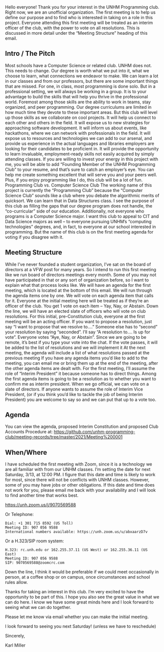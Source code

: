 Hello everyone! Thank you for your interest in the UNHM Programming club.
Right now, we are an unofficial organization. The first meeting is to help us define our purpose and to find who is interested in taking on a role in this project. Everyone attending this first meeting will be treated as an interim officer of the club, with the power to vote on all resolutions. This is discussed in more detail under the “Meeting Structure” heading of this email. 

## Intro / The Pitch

Most schools have a Computer Science or related club. UNHM does not. This needs to change. 
Our degree is worth what we put into it, what we choose to learn, what connections we endeavor to make. We can learn a lot in our classes and from our professors, but there are some important things that are missed. For one, in class, most programming is done solo. But in a professional setting, we will always be working in a group.
It is to your advantage to build the skills that will help you thrive in the professional world. Foremost among those skills are the ability to work in teams, stay organized, and peer programming. Our degree curriculums are limited in how much time they devote to these important areas. But this club will level up those skills as we collaborate on cool projects. It will help us connect to each other and others in the field. It will expose us to new strategies for approaching software development. It will inform us about events, like hackathons, where we can network with professionals in the field. It will expose us to resources and technologies we can add to our arsenal, and provide us experience in the actual languages and libraries employers are looking for their candidates to be proficient in.
It will provide the opportunity to learn invaluable, employment-ready skills not easily acquired by simply attending classes.
If you are willing to invest your energy in this project with me, you will be able to add “Founding Member of the UNHM Programming Club” to your resume, and that’s sure to catch an employer’s eye. You can help me create something excellent that will serve you and your peers well. Plus, if you enjoy programming like I do, this club will be a lot of fun. 
Programming Club vs. Computer Science Club
The working name of this project is currently the “Programming Club” because the “Computer Science Club” sounds like a club where you debate the algorithmic merits of quicksort. We can learn that in Data Structures class. I see the purpose of this club as filling the gaps that our degree program does not handle, the “co-curricular” side of our education.
Additionally, not everyone who programs is a Computer Science major. I want this club to appeal to CIT and Data Science majors as well – to everyone pursuing UNHM’s “computing technologies” degrees, and, in fact, to everyone at our school interested in programming.
But the name of this club is on the first meeting agenda for voting if you disagree with it.

## Meeting Structure

While I’ve never founded a student organization, I’ve sat on the board of directors at a VFW post for many years. So I intend to run this first meeting like we run board of directors meetings every month. Some of you may not have participated in that or any sort of organization before, so I want to explain what that process looks like.
We will have an agenda for the first meeting, which is located at the bottom of this email. We will run through the agenda items one by one.
We will vote on each agenda item that calls for it. Everyone at the initial meeting here will be treated as if they’re an officer of the club. You get 1 vote on each item – Yay, Nay, or Abstain.
Down the line, we will have an elected slate of officers who will vote on club resolutions. For this initial, pre-Constitution club, everyone at the first meeting will be an acting officer. 
If you want to propose a resolution, just say “I want to propose that we resolve to….”
Someone else has to “second” your resolution by saying “seconded”.
I’ll say “A resolution to…. Is up for vote”.
Everyone votes “Aye, Nay, or Abstain”. Since we are going to be remote, it’s best if you type your vote into the chat.
If the vote passes, it will be added to the list of resolutions and we will implement it
At the next meeting, the agenda will include a list of what resolutions passed at the previous meeting
If you have any agenda items you’d like to add to the meeting, you can email me or bring them up at the end of the meeting, after the other agenda items are dealt with.
For the first meeting, I’ll assume the role of “Interim President” it because someone has to direct things. Among the first agenda items is going to be a resolution as to whether you want to confirm me as interim president. When we go official, we can vote on a slate of directors. If anyone wants to assume the role of Interim Vice President, (or if you think you’d like to tackle the job of being Interim President) you are welcome to say so and we can put that up to a vote too.

## Agenda

You can view the agenda, proposed Interim Constitution and proposed Club Accounts Procedure at:
https://github.com/unhm-programming-club/meeting-records/tree/master/2021/Meeting%200001

## When/Where

I have scheduled the first meeting with Zoom, since it is a technology we are all familiar with from our UNHM classes. I’m setting the date for next Saturday, 3/13, at 12:00 PM. I figure that this date and time is likely to work for most, since there will not be conflicts with UNHM classes. However, some of you may have jobs or other obligations. If this date and time does not work for you, please email me back with your availability and I will look to find another time that works best.

https://unh.zoom.us/j/9070569588

Or Telephone:

    Dial: +1 301 715 8592 (US Toll)
    Meeting ID: 907 056 9588 
    International numbers available: https://unh.zoom.us/u/abxaarzD7v 

Or a H.323/SIP room system:

    H.323: rc.unh.edu or 162.255.37.11 (US West) or 162.255.36.11 (US East) 
    Meeting ID: 907 056 9588
    SIP: 9070569588@zoomcrc.com


Down the line, I think it would be preferable if we could meet occasionally in person, at a coffee shop or on campus, once circumstances and school rules allow.


Thanks for taking an interest in this club. I’m very excited to have the opportunity to be part of this. I hope you also see the great value in what we can do here. I know we have some great minds here and I look forward to seeing what we can do together.

Please let me know via email whether you can make the initial meeting.

I look forward to seeing you next Saturday! (unless we have to reschedule)

Sincerely,

Karl Miller
